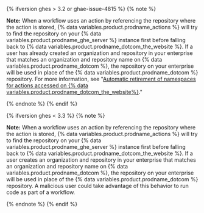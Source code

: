 {% ifversion ghes > 3.2 or ghae-issue-4815 %}
{% note %}

**Note:** When a workflow uses an action by referencing the repository where the action is stored, {% data variables.product.prodname_actions %} will try to find the repository on your {% data variables.product.prodname_ghe_server %} instance first before falling back to {% data variables.product.prodname_dotcom_the_website %}. If a user has already created an organization and repository in your enterprise that matches an organization and repository name on {% data variables.product.prodname_dotcom %}, the repository on your enterprise will be used in place of the {% data variables.product.prodname_dotcom %} repository. For more information, see "[Automatic retirement of namespaces for actions accessed on {% data variables.product.prodname_dotcom_the_website%}](#automatic-retirement-of-namespaces-for-actions-accessed-on-githubcom)."

{% endnote %}
{% endif %}

{% ifversion ghes < 3.3 %}
{% note %}

**Note:** When a workflow uses an action by referencing the repository where the action is stored, {% data variables.product.prodname_actions %} will try to find the repository on your {% data variables.product.prodname_ghe_server %} instance first before falling back to {% data variables.product.prodname_dotcom_the_website %}. If a user creates an organization and repository in your enterprise that matches an organization and repository name on {% data variables.product.prodname_dotcom %}, the repository on your enterprise will be used in place of the {% data variables.product.prodname_dotcom %} repository. A malicious user could take advantage of this behavior to run code as part of a workflow.

{% endnote %}
{% endif %}
